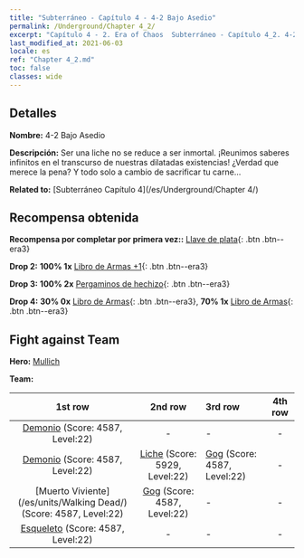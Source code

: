 ```yaml
---
title: "Subterráneo - Capítulo 4 - 4-2 Bajo Asedio"
permalink: /Underground/Chapter 4_2/
excerpt: "Capítulo 4 - 2. Era of Chaos  Subterráneo - Capítulo 4_2. 4-2 Bajo Asedio"
last_modified_at: 2021-06-03
locale: es
ref: "Chapter 4_2.md"
toc: false
classes: wide
---
```


## Detalles

 **Nombre:** 4-2 Bajo Asedio

 **Descripción:** Ser una liche no se reduce a ser inmortal. ¡Reunimos saberes infinitos en el transcurso de nuestras dilatadas existencias! ¿Verdad que merece la pena? Y todo solo a cambio de sacrificar tu carne...

 **Related to:** [Subterráneo Capítulo 4](/es/Underground/Chapter 4/)

## Recompensa obtenida

 **Recompensa por completar por primera vez::** [Llave de plata](/ItemsES/con_693/){: .btn .btn--era3}

 **Drop 2:** **100% 1x** [Libro de Armas +1](/ItemsES/mat_25/){: .btn .btn--era3}

 **Drop 3:** **100% 2x** [Pergaminos de hechizo](/ItemsES/con_694/){: .btn .btn--era3}

 **Drop 4:** **30% 0x** [Libro de Armas](/ItemsES/mat_18/){: .btn .btn--era3}, **70% 1x** [Libro de Armas](/ItemsES/mat_18/){: .btn .btn--era3}


## Fight against Team
 **Hero:** [Mullich](/es/heroes/Mullich/)

 **Team:**


  | 1st row | 2nd row | 3rd row | 4th row |
  |:----:|:----:|:----|:----:|
  | [Demonio](/es/units/Demon/) (Score: 4587, Level:22)  | - | - | - |
  | [Demonio](/es/units/Demon/) (Score: 4587, Level:22)  | [Liche](/es/units/Lich/) (Score: 5929, Level:22)  | [Gog](/es/units/Gog/) (Score: 4587, Level:22)  | - |
  | [Muerto Viviente](/es/units/Walking Dead/) (Score: 4587, Level:22)  | [Gog](/es/units/Gog/) (Score: 4587, Level:22)  | - | - |
  | [Esqueleto](/es/units/Skeleton/) (Score: 4587, Level:22)  | - | - | - |


